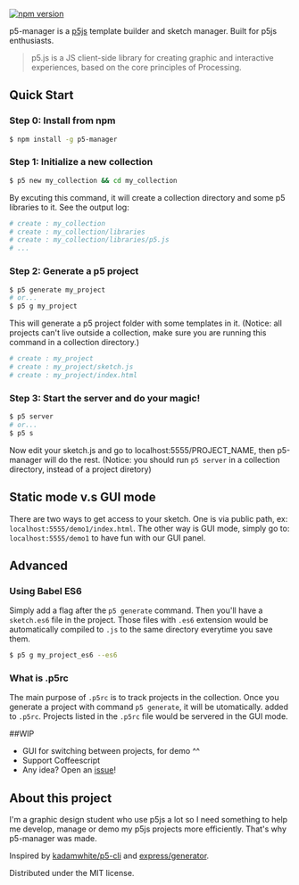  [![npm version](https://badge.fury.io/js/p5-manager.svg)](https://badge.fury.io/js/p5-manager)

p5-manager is a [p5js](https://github.com/processing/p5.js/) template builder and sketch manager. Built for p5js enthusiasts.

> p5.js is a JS client-side library for creating graphic and interactive experiences, based on the core principles of Processing.

## Quick Start

### Step 0: Install from npm

```bash
$ npm install -g p5-manager
```

### Step 1: Initialize a new collection

```bash
$ p5 new my_collection && cd my_collection
```

By excuting this command, it will create a collection directory and some p5 libraries to it. See the output log:

```bash
# create : my_collection
# create : my_collection/libraries
# create : my_collection/libraries/p5.js
# ...
```

### Step 2: Generate a p5 project

```bash
$ p5 generate my_project
# or...
$ p5 g my_project
```

This will generate a p5 project folder with some templates in it. (Notice: all projects can't live outside a collection, make sure you are running this command in a collection directory.)

```bash
# create : my_project
# create : my_project/sketch.js
# create : my_project/index.html
```

### Step 3: Start the server and do your magic!

```bash
$ p5 server
# or...
$ p5 s
```

Now edit your sketch.js and go to localhost:5555/PROJECT_NAME, then p5-manager will do the rest. (Notice: you should run `p5 server` in a collection directory, instead of a project diretory)

## Static mode v.s GUI mode
There are two ways to get access to your sketch. One is via public path, ex: `localhost:5555/demo1/index.html`. The other way is GUI mode, simply go to: `localhost:5555/demo1` to have fun with our GUI panel.

## Advanced
### Using Babel ES6

Simply add a flag after the `p5 generate` command. Then you'll have a `sketch.es6` file in the project. Those files with `.es6` extension would be automatically compiled to `.js` to the same directory everytime you save them.

```bash
$ p5 g my_project_es6 --es6
```

### What is .p5rc
The main purpose of `.p5rc` is to track projects in the collection. Once you generate a project with command `p5 generate`, it will be utomatically. added to `.p5rc`. Projects listed in the `.p5rc` file would be servered in the GUI mode.

##WIP
- GUI for switching between projects, for demo ^^
- Support Coffeescript
- Any idea? Open an [issue](https://github.com/chiunhau/p5-manager/issues)!

## About this project
I'm a graphic design student who use p5js a lot so I need something to help me develop, manage or demo my p5js projects more efficiently. That's why p5-manager was made.

Inspired by [kadamwhite/p5-cli](https://github.com/kadamwhite/p5-cli) and [express/generator](https://github.com/expressjs/generator).

Distributed under the MIT license.
